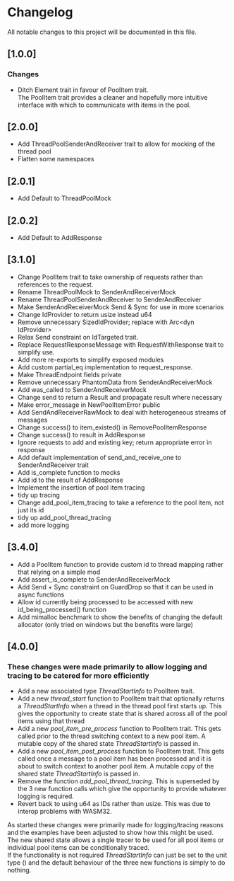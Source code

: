 # Changelog

All notable changes to this project will be documented in this file.

## [1.0.0]

### Changes

* Ditch Element trait in favour of PoolItem trait.\
  The PoolItem trait provides a cleaner and hopefully more intuitive interface with which to communicate with items in
  the pool.

## [2.0.0]

* Add ThreadPoolSenderAndReceiver trait to allow for mocking of the thread pool
* Flatten some namespaces

## [2.0.1]

* Add Default to ThreadPoolMock

## [2.0.2]

* Add Default to AddResponse

## [3.1.0]

* Change PoolItem trait to take ownership of requests rather than references to the request.
* Rename ThreadPoolMock to SenderAndReceiverMock
* Rename ThreadPoolSenderAndReceiver to SenderAndReceiver
* Make SenderAndReceiverMock Send & Sync for use in more scenarios
* Change IdProvider to return usize instead u64
* Remove unnecessary SizedIdProvider; replace with Arc&lt;dyn IdProvider&gt;
* Relax Send constraint on IdTargeted trait.
* Replace RequestResponseMessage with RequestWithResponse trait to simplify use.
* Add more re-exports to simplify exposed modules
* Add custom partial_eq implementation to request_response.
* Make ThreadEndpoint fields private
* Remove unnecessary PhantomData from SenderAndReceiverMock
* Add was_called to SenderAndReceiverMock
* Change send to return a Result and propagate result where necessary
* Make error_message in NewPoolItemError public
* Add SendAndReceiverRawMock to deal with heterogeneous streams of messages
* Change success() to item_existed() in RemovePoolItemResponse
* Change success() to result in AddResponse
* Ignore requests to add and existing key; return appropriate error in response
* Add default implementation of send_and_receive_one to SenderAndReceiver trait
* Add is_complete function to mocks
* Add id to the result of AddResponse
* Implement the insertion of pool item tracing
* tidy up tracing
* Change add_pool_item_tracing to take a reference to the pool item, not just its id
* tidy up add_pool_thread_tracing
* add more logging

## [3.4.0]

* Add a PoolItem function to provide custom id to thread mapping rather that relying on a simple mod
* Add assert_is_complete to SenderAndReceiverMock
* Add Send + Sync constraint on GuardDrop so that it can be used in async functions
* Allow id currently being processed to be accessed with new id_being_processed() function
* Add mimalloc benchmark to show the benefits of changing the default allocator (only tried on windows but the benefits were large)

## [4.0.0]
### These changes were made primarily to allow logging and tracing to be catered for more efficiently

* Add a new associated type *ThreadStartInfo* to PoolItem trait. 
* Add a new *thread_start* function to PoolItem trait that optionally returns a *ThreadStartInfo* when a thread in the thread pool first starts up. This gives the opportunity to create state that is shared across all of the pool items using that thread
* Add a new *pool_item_pre_process* function to PoolItem trait. This gets called prior to the thread switching context to a new pool item. A mutable copy of the shared state *ThreadStartInfo* is passed in.
* Add a new *pool_item_post_process* function to PoolItem trait. This gets called once a message to a pool item has been processed and it is about to switch context to another pool item. A mutable copy of the shared state *ThreadStartInfo* is passed in.
* Remove the function *add_pool_thread_tracing*. This is superseded by the 3 new function calls which give the opportunity to provide whatever logging is required.
* Revert back to using u64 as IDs rather than usize. This was due to interop problems with WASM32.

As started these changes were primarily made for logging/tracing reasons and the examples have been adjusted to show how this might be used. \
The new shared state allows a single tracer to be used for all pool items or individual pool items can be conditionally traced. \
If the functionality is not required *ThreadStartInfo* can just be set to the unit type () and the default behaviour of the three new functions is simply to do nothing.



